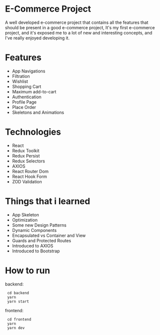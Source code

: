 # E-Commerce Project

A well developed e-commerce project that contains all the features that should be present in a good e-commerce project,
It's my first e-commerce project, and it's exposed me to a lot of new and interesting concepts, and I've really enjoyed developing it.

# Features

- App Navigations
- Filtration
- Wishlist
- Shopping Cart
- Maximum add-to-cart
- Authentication
- Profile Page
- Place Order
- Skeletons and Animations

# Technologies

- React
- Redux Toolkit
- Redux Persist
- Redux Selectors
- AXIOS
- React Router Dom
- React Hook Form
- ZOD Validation

# Things that i learned

- App Skeleton
- Optimization
- Some new Design Patterns
- Dynamic Components
- Encapsulated vs Container and View
- Guards and Protected Routes
- Introduced to AXIOS
- Introduced to Bootstrap

# How to run

backend:

```shell
 cd backend
 yarn
 yarn start
```

frontend:

```shell
 cd frontend
 yarn
 yarn dev
```
